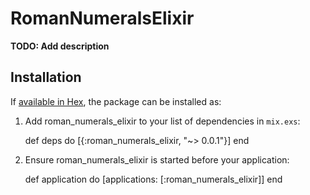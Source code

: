 # RomanNumeralsElixir

**TODO: Add description**

## Installation

If [available in Hex](https://hex.pm/docs/publish), the package can be installed as:

  1. Add roman_numerals_elixir to your list of dependencies in `mix.exs`:

        def deps do
          [{:roman_numerals_elixir, "~> 0.0.1"}]
        end

  2. Ensure roman_numerals_elixir is started before your application:

        def application do
          [applications: [:roman_numerals_elixir]]
        end

